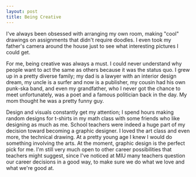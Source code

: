 ```yaml
---
layout: post
title: Being Creative
---
```



I've always been obsessed with arranging my own room, making "cool" drawings on assignments that didn't require doodles. I even took my father's camera around the house just to see what interesting pictures I could get. 

For me, being creative was always a must. I could never understand why people want to act the same as others because it was the status quo. I grew up in a pretty diverse family; my dad is a lawyer with an interior design dream, my uncle is a surfer and now is a publisher, my cousin had his own punk-ska band, and even my grandfather, who I never got the chance to meet unfortunately, was a poet and a famous politician back in the day. My mom thought he was a pretty funny guy. 

Design and visuals constantly get my attention; I spend hours making random designs for t-shirts in my math class with some friends who like designing as much as me. School teachers were indeed a huge part of my decision toward becoming a graphic designer. I loved the art class and even more, the technical drawing. At a pretty young age I knew I would do something involving the arts. At the moment, graphic design is the perfect pick for me. I'm still very much open to other career possibilities that teachers might suggest, since I've noticed at MIU many teachers question our career decisions in a good way, to make sure we do what we love and what we're good at. 

 
